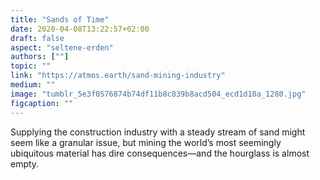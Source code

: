 ```yaml
---
title: "Sands of Time"
date: 2020-04-08T13:22:57+02:00
draft: false
aspect: "seltene-erden"
authors: [""]
topic: ""
link: "https://atmos.earth/sand-mining-industry"
medium: ""
image: "tumblr_5e3f0576874b74df11b8c839b8acd504_ecd1d10a_1280.jpg"
figcaption: ""
---
```

Supplying the construction industry with a steady stream of sand might seem like a granular issue, but mining the world’s most seemingly ubiquitous material has dire consequences—and the hourglass is almost empty.